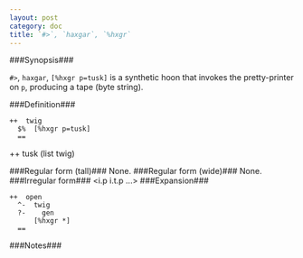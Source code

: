 ```yaml
---
layout: post
category: doc
title: `#>`, `haxgar`, `%hxgr`
---
```


###Synopsis###

`#>`, `haxgar`, `[%hxgr p=tusk]` is a synthetic hoon that invokes the
pretty-printer on `p`, producing a tape (byte string).

###Definition###

    ++  twig  
      $%  [%hxgr p=tusk]
      ==
  ++  tusk  (list twig) 

###Regular form (tall)###
None.
###Regular form (wide)###
None.
###Irregular form###
<i.p i.t.p ...>
###Expansion###
    
    ++  open
      ^-  twig
      ?-    gen
          [%hxgr *]
      ==

###Notes###


